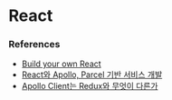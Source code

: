 # React


### References
- [Build your own React](https://pomb.us/build-your-own-react/)
- [React와 Apollo, Parcel 기반 서비스 개발](https://d2.naver.com/helloworld/2838729)
- [Apollo Client는 Redux와 무엇이 다른가](https://d2.naver.com/helloworld/4245995)

